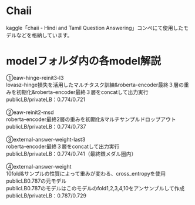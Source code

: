 # Chaii
kaggle「chaii - Hindi and Tamil Question Answering」コンペにて使用したモデルなどを格納しています。

# modelフォルダ内の各model解説 
①eaw-hinge-reinit3-l3<br>
lovasz-hinge損失を活用したマルチタスク訓練&roberta-encoder最終３層の重みを初期化&roberta-encoder最終３層をconcatして出力実行<br>
publicLB/privateLB：0.774/0.721<br>
<br>
②eaw-reinit2-msd<br>
roberta-encoder最終2層の重みを初期化&マルチサンプルドロップアウト<br>
publicLB/privateLB：0.774/0.737<br>
<br>
③external-answer-weight-last3<br> 
roberta-encoder最終３層をconcatして出力実行<br> 
publicLB/privateLB：0.774/0.741（最終銀メダル圏内）<br>
<br>
④external-answer-weight<br>
10fold&サンプルの性質によって重みが変わる、cross_entropyを使用<br> 
publicLB0.787の元モデル<br> 
publicLB0.787のモデルはこのモデルのfold1,2,3,4,10をアンサンブルして作成<br>
publicLB/privateLB：0.787/0.729<br>
